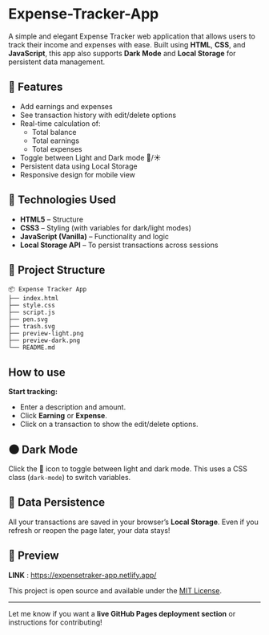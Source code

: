 # Expense-Tracker-App

A simple and elegant Expense Tracker web application that allows users to track their income and expenses with ease. Built using **HTML**, **CSS**, and **JavaScript**, this app also supports **Dark Mode** and **Local Storage** for persistent data management.

## 🌟 Features

* Add earnings and expenses
* See transaction history with edit/delete options
* Real-time calculation of:
  * Total balance
  * Total earnings
  * Total expenses
* Toggle between Light and Dark mode 🌙/☀️
* Persistent data using Local Storage
* Responsive design for mobile view

## 🚀 Technologies Used

* **HTML5** – Structure
* **CSS3** – Styling (with variables for dark/light modes)
* **JavaScript (Vanilla)** – Functionality and logic
* **Local Storage API** – To persist transactions across sessions

## 📁 Project Structure

```
📦 Expense Tracker App
├── index.html
├── style.css
├── script.js
├── pen.svg
├── trash.svg
├── preview-light.png
├── preview-dark.png
└── README.md
```

## How to use
**Start tracking:**

* Enter a description and amount.
* Click **Earning** or **Expense**.
* Click on a transaction to show the edit/delete options.

## 🌑 Dark Mode

Click the 🌙 icon to toggle between light and dark mode. This uses a CSS class (`dark-mode`) to switch variables.

## 💾 Data Persistence

All your transactions are saved in your browser’s **Local Storage**. Even if you refresh or reopen the page later, your data stays!

## 🔗 Preview 

**LINK** : https://expensetraker-app.netlify.app/

This project is open source and available under the [MIT License](LICENSE).

---

Let me know if you want a **live GitHub Pages deployment section** or instructions for contributing!

